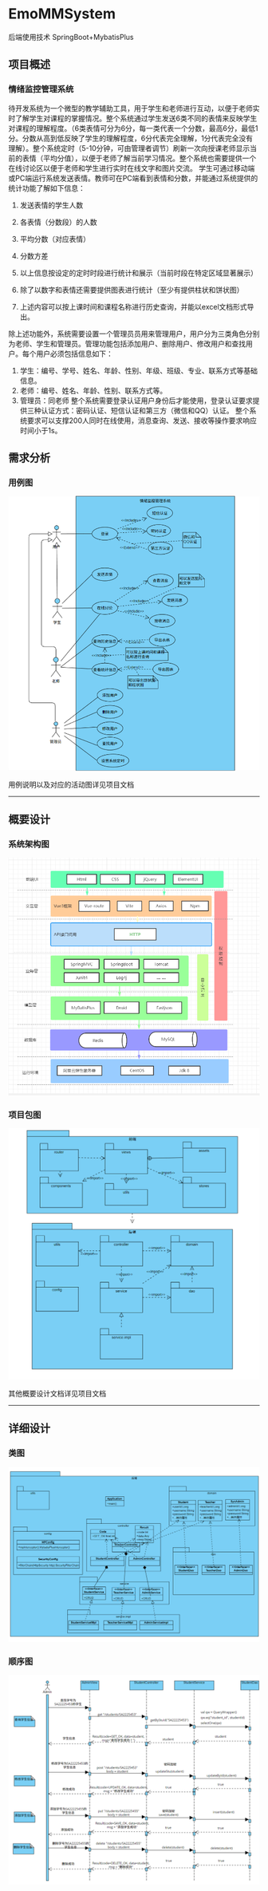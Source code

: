 # EmoMMSystem
后端使用技术 SpringBoot+MybatisPlus

## 项目概述

### 情绪监控管理系统
待开发系统为一个微型的教学辅助工具，用于学生和老师进行互动，以便于老师实时了解学生对课程的掌握情况。整个系统通过学生发送6类不同的表情来反映学生对课程的理解程度。（6类表情可分为6分，每一类代表一个分数，最高6分，最低1分。分数从高到低反映了学生的理解程度，6分代表完全理解，1分代表完全没有理解）。整个系统定时（5-10分钟，可由管理者调节）刷新一次向授课老师显示当前的表情（平均分值），以便于老师了解当前学习情况。整个系统也需要提供一个在线讨论区以便于老师和学生进行实时在线文字和图片交流。
学生可通过移动端或PC端运行系统发送表情。教师可在PC端看到表情和分数，并能通过系统提供的统计功能了解如下信息：

1. 发送表情的学生人数 
2. 各表情（分数段）的人数
3. 平均分数（对应表情）

4. 分数方差
5. 以上信息按设定的定时时段进行统计和展示（当前时段在特定区域显著展示）
6. 除了以数字和表情还需要提供图表进行统计（至少有提供柱状和饼状图）
7. 上述内容可以按上课时间和课程名称进行历史查询，并能以excel文档形式导出。

除上述功能外，系统需要设置一个管理员员用来管理用户，用户分为三类角色分别为老师、学生和管理员。管理功能包括添加用户、删除用户、修改用户和查找用户。每个用户必须包括信息如下：
1. 学生：编号、学号、姓名、年龄、性别、年级、班级、专业、联系方式等基础信息。
2. 老师：编号、姓名、年龄、性别、联系方式等。
3. 管理员：同老师
整个系统需要登录认证用户身份后才能使用，登录认证要求提供三种认证方式：密码认证、短信认证和第三方（微信和QQ）认证。
整个系统要求可以支撑200人同时在线使用，消息查询、发送、接收等操作要求响应时间小于1s。


## 需求分析
### 用例图
![用例图](/assets/用例图.png)

用例说明以及对应的活动图详见项目文档
****

## 概要设计

### 系统架构图
![用例图](/assets/系统架构图.png)

### 项目包图

![包图](/assets/包图.png)

其他概要设计文档详见项目文档
****
## 详细设计
### 类图

![类图](/assets/后端类图.png)

### 顺序图
![顺序图](/assets/管理员顺序图2.png)